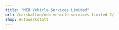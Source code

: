 ```yaml
---
title: "MEB Vehicle Services Limited"
url: /carshalton/meb-vehicle-services-limited-2/
shop: Autowerkstatt
---
```

